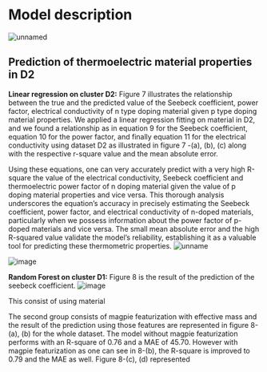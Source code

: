 #                       Model description
![unnamed](https://github.com/quantumArise/blue_point_predicted_all/assets/162140361/92f7bc31-1cd5-49fa-9e6f-f2835705be89)

##                        Prediction of thermoelectric material properties in D2

**Linear regression on cluster D2:** Figure 7 illustrates the relationship between the true and the predicted value of the Seebeck coefficient, power factor, electrical conductivity of n type doping material given p type doping material properties. We applied a linear regression fitting on material in D2, and we found a relationship as in equation 9 for the Seebeck coefficient, equation 10 for the power factor, and finally equation 11 for the electrical conductivity using dataset D2 as illustrated in figure 7 -(a), (b), (c) along with the respective r-square value and the mean absolute error.

Using these equations, one can very accurately predict with a very high R-square the value of the electrical conductivity, Seebeck coefficient and thermoelectric power factor of n doping material given the value of p doping material properties and vice versa. This thorough analysis underscores the equation’s accuracy in precisely estimating the Seebeck coefficient, power factor, and
electrical conductivity of n-doped materials, particularly when we possess information about the power factor of p-doped materials and vice versa. The small mean absolute error and the high R-squared value validate the model’s reliability, establishing it as a valuable tool for predicting these thermometric properties.
![unname](https://github.com/quantumArise/blue_point_predicted_all/assets/162140361/fa792ff6-85e4-493b-90c4-4a9506911bad)

![image](https://github.com/quantumArise/blue_point_predicted_all/assets/162140361/4b2097d2-1ffd-439d-8801-09b16d33d460)




**Random Forest on cluster D1:** Figure 8 is the result of the prediction of the seebeck coefficient. 
![image](https://github.com/quantumArise/blue_point_predicted_all/assets/162140361/937e67fa-cb46-484b-ae5a-ce31c490e910)

This consist of using material 

The second group consists of magpie featurization with effective mass and the result of the prediction using those features are represented in figure 8-(a), (b) for the whole dataset. The model without magpie featurization performs with an R-square of 0.76 and a MAE of 45.70. However with magpie featurization as one can see in 8-(b), the R-square is improved to 0.79 and the MAE as well. Figure 8-(c), (d) represented
